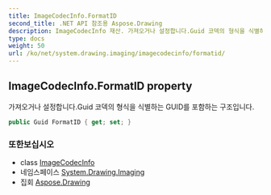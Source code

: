 ```yaml
---
title: ImageCodecInfo.FormatID
second_title: .NET API 참조용 Aspose.Drawing
description: ImageCodecInfo 재산. 가져오거나 설정합니다.Guid 코덱의 형식을 식별하는 GUID를 포함하는 구조입니다.
type: docs
weight: 50
url: /ko/net/system.drawing.imaging/imagecodecinfo/formatid/
---
```

## ImageCodecInfo.FormatID property

가져오거나 설정합니다.Guid 코덱의 형식을 식별하는 GUID를 포함하는 구조입니다.

```csharp
public Guid FormatID { get; set; }
```

### 또한보십시오

* class [ImageCodecInfo](../)
* 네임스페이스 [System.Drawing.Imaging](../../imagecodecinfo/)
* 집회 [Aspose.Drawing](../../../)


